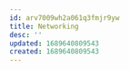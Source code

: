 ```yaml
---
id: arv7009wh2a061q3fmjr9yw
title: Networking
desc: ''
updated: 1689640809543
created: 1689640809543
---
```

